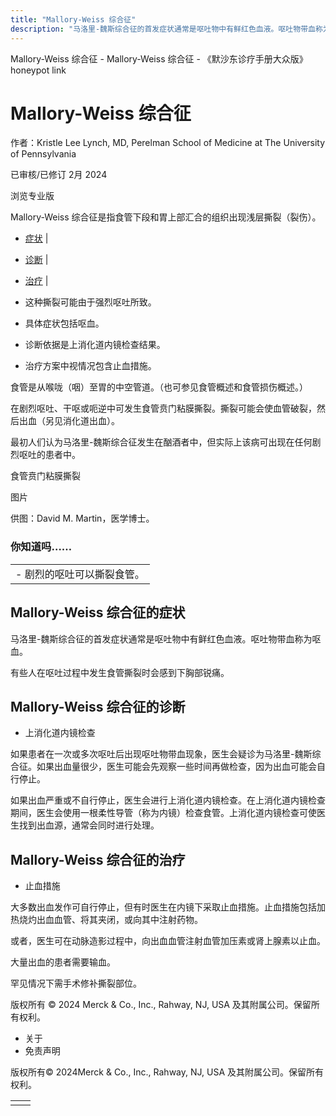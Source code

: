 ```yaml
---
title: "Mallory-Weiss 综合征"
description: "马洛里-魏斯综合征的首发症状通常是呕吐物中有鲜红色血液。呕吐物带血称为呕血。"
---
```


﻿Mallory-Weiss 综合征 - Mallory-Weiss 综合征 - 《默沙东诊疗手册大众版》 honeypot link

# Mallory-Weiss 综合征

作者：Kristle Lee Lynch, MD, Perelman School of Medicine at The University of
Pennsylvania

已审核/已修订 2月 2024

浏览专业版

Mallory-Weiss 综合征是指食管下段和胃上部汇合的组织出现浅层撕裂（裂伤）。

- [症状](#症状_v38704030_zh) \|
- [诊断](#诊断_v38704033_zh) \|
- [治疗](#治疗_v38704043_zh) \|

- 这种撕裂可能由于强烈呕吐所致。

- 具体症状包括呕血。

- 诊断依据是上消化道内镜检查结果。

- 治疗方案中视情况包含止血措施。


食管是从喉咙（咽）至胃的中空管道。（也可参见食管概述和食管损伤概述。）

在剧烈呕吐、干呕或呃逆中可发生食管贲门粘膜撕裂。撕裂可能会使血管破裂，然后出血（另见消化道出血）。

最初人们认为马洛里-魏斯综合征发生在酗酒者中，但实际上该病可出现在任何剧烈呕吐的患者中。

食管贲门粘膜撕裂



图片

供图：David M. Martin，医学博士。

### 你知道吗……

|     |
| --- |
| - 剧烈的呕吐可以撕裂食管。 |

## Mallory-Weiss 综合征的症状

马洛里-魏斯综合征的首发症状通常是呕吐物中有鲜红色血液。呕吐物带血称为呕血。

有些人在呕吐过程中发生食管撕裂时会感到下胸部锐痛。

## Mallory-Weiss 综合征的诊断

- 上消化道内镜检查


如果患者在一次或多次呕吐后出现呕吐物带血现象，医生会疑诊为马洛里-魏斯综合征。如果出血量很少，医生可能会先观察一些时间再做检查，因为出血可能会自行停止。

如果出血严重或不自行停止，医生会进行上消化道内镜检查。在上消化道内镜检查期间，医生会使用一根柔性导管（称为内镜）检查食管。上消化道内镜检查可使医生找到出血源，通常会同时进行处理。

## Mallory-Weiss 综合征的治疗

- 止血措施


大多数出血发作可自行停止，但有时医生在内镜下采取止血措施。止血措施包括加热烧灼出血血管、将其夹闭，或向其中注射药物。

或者，医生可在动脉造影过程中，向出血血管注射血管加压素或肾上腺素以止血。

大量出血的患者需要输血。

罕见情况下需手术修补撕裂部位。



版权所有 © 2024
Merck & Co., Inc., Rahway, NJ, USA 及其附属公司。保留所有权利。

- 关于
- 免责声明

版权所有© 2024Merck & Co., Inc., Rahway, NJ, USA 及其附属公司。保留所有权利。

|     |     |
| --- | --- |
|  |  |